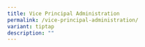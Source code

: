 ```yaml
---
title: Vice Principal Administration
permalink: /vice-principal-administration/
variant: tiptap
description: ""
---
```

